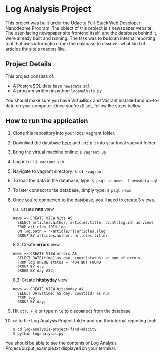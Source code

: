 # Log Analysis Project
This project was built under the Udacity Full-Stack Web Developer Nanodegree Program. The object of this project is a newspaper website. The user-facing newspaper site frontend itself, and the database behind it, were already built and running. The task was to build an internal reporting tool that uses information from the database to discover what kind of articles the site's readers like.

## Project Details
This project consists of:
* A PostgreSQL data base `newsdata.sql`
* A program written in python `loganalysis.py`

You should make sure you have VirtualBox and Vagrant installed and up-to-date on your computer. Once you're all set, follow the steps bellow.

## How to run the application

1. Clone this repository into your local vagrant folder.
2. Download the database [here](https://d17h27t6h515a5.cloudfront.net/topher/2016/August/57b5f748_newsdata/newsdata.zip) and unzip it into your local vagrant folder.
3. Bring the virtual machine online: `$ vagrant up`
4. Log into it: `$ vagrant ssh`
5. Navigate to vagrant directory: `$ cd /vagrant`

7. To load the data in the database, type: `$ psql -d news -f newsdata.sql`
8. To later connect to the database, simply type: `$ psql news`

9. Once you're connected to the database, you'll need to create 3 views.

    8.1.  Create **hits** view
    ```
    news => CREATE VIEW hits AS
      SELECT articles.author, articles.title, count(log.id) as views
      FROM articles JOIN log
      ON log.path = '/article/'||articles.slug
      GROUP BY articles.author, articles.title;
    ```

    8.2. Create **errors** view
    ```
    news => CREATE VIEW errors AS
      SELECT DATE(time) as day, count(status) as num_of_errors
      FROM log WHERE status = '404 NOT FOUND'
      GROUP BY day
      ORDER BY day ASC;
    ```

    8.3. Create **hitsbyday** view
    ```
    news => CREATE VIEW hitsbyday AS
      SELECT DATE(time) AS day, count(id) as num
      FROM log
      GROUP BY day;
    ```

10. Hit `ctrl + d` or type in `\q` to disconnect from the database

11. `cd` to the Log Analysis Project folder and run the internal reporting tool:
    ```
    $ cd log-analysis-project-fsnd-udacity
    $ python loganalysis.py
    ```
You should be able to see the contents of Log Analysis Project/output_example.txt displayed on your terminal.
